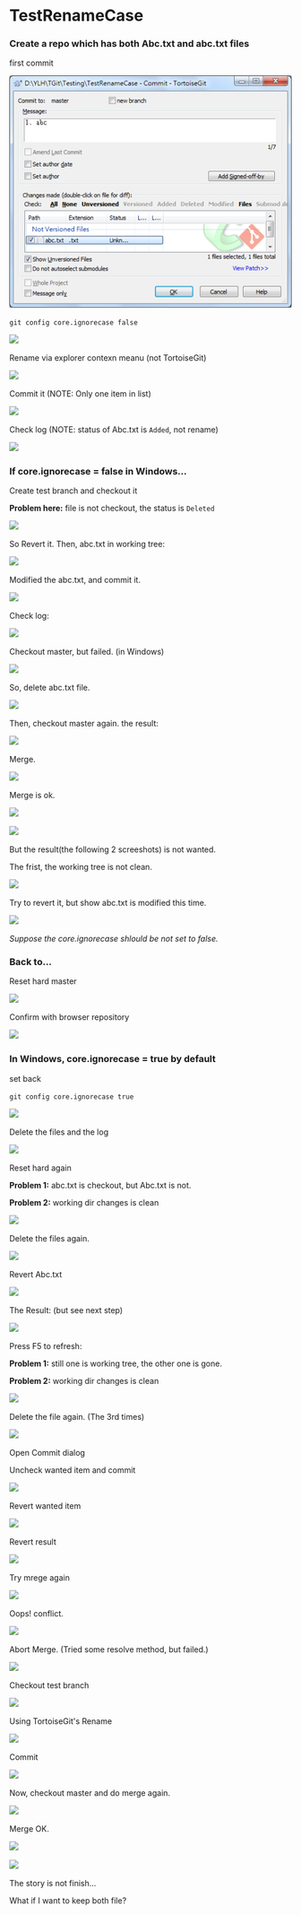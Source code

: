 TestRenameCase
==============

### Create a repo which has both Abc.txt and abc.txt files ###

first commit

![](/Image/01_Commit1_abc.png)

```git config core.ignorecase false```

![](/Image/02_set_ignorecase_false.png)

Rename via explorer contexn meanu (not TortoiseGit)

![](/Image/03_Rename_Case.png)

Commit it (NOTE: Only one item in list)

![](/Image/04_Commit2_Abc.png)

Check log (NOTE: status of Abc.txt is ```Added```, not rename)

![](/Image/05_Log2.png)

### If core.ignorecase = false in Windows... ###

Create test branch and checkout it

**Problem here:** file is not checkout, the status is ```Deleted```

![](/Image/06_Create_Branch_+_Switch.png)

So Revert it. Then, abc.txt in working tree:

![](/Image/07_After_Revert.png)

Modified the abc.txt, and commit it.

![](/Image/08_test_branch_commit1.png)

Check log:

![](/Image/09_Log3.png)

Checkout master, but failed. (in Windows)

![](/Image/10_Switch_to_master_failed.png)

So, delete abc.txt file.

![](/Image/11_delete_abc.png)

Then, checkout master again. the result:

![](/Image/12_only_abc_is_checkout_and_no_Abc.png)

Merge.

![](/Image/13_Merge.png)

Merge is ok.

![](/Image/14_Merge_OK.png)

![](/Image/15_Log_Merged.png)

But the result(the following 2 screeshots) is not wanted.

The frist, the working tree is not clean.

![](/Image/16_Working_dir_changes.png)

Try to revert it, but show abc.txt is modified this time.

![](/Image/17_Revert_Abc.png)

*Suppose the core.ignorecase shlould be not set to false.*

### Back to... ###

Reset hard master

![](/Image/18_Reset_hard.png)

Confirm with browser repository

![](/Image/19_Browser_repository.png)

### In Windows, core.ignorecase = true by default ###

set back

```git config core.ignorecase true```

![](/Image/20_set_ignorecase_true.png)

Delete the files and the log

![](/Image/21_Delete_and_Log.png)

Reset hard again

**Problem 1:** abc.txt is checkout, but Abc.txt is not.

**Problem 2:** working dir changes is clean

![](/Image/22_Reset_hard.png)

Delete the files again.

![](/Image/23_Delete_again.png)

Revert Abc.txt

![](/Image/24_Revert.png)

The Result: (but see next step)

![](/Image/25_After_Revert.png)

Press F5 to refresh:

**Problem 1:** still one is working tree, the other one is gone.

**Problem 2:** working dir changes is clean

![](/Image/26_After_Refresh.png)

Delete the file again. (The 3rd times)

![](/Image/27_Delete_again.png)

Open Commit dialog

Uncheck wanted item and commit

![](/Image/28_Uncheck_wanted_item.png)

Revert wanted item

![](/Image/29_Revert_wanted_item.png)

Revert result

![](/Image/30_After_Revert.png)

Try mrege again

![](/Image/31_Merge.png)

Oops! conflict.

![](/Image/32_Merge_conflict.png)

Abort Merge. (Tried some resolve method, but failed.)

![](/Image/33_Abort_Merge.png)

Checkout test branch

![](/Image/34_Checkout_test.png)

Using TortoiseGit's Rename

![](/Image/35_Rename_Abc.png)

Commit

![](/Image/36_commit.png)

Now, checkout master and do merge again.

![](/Image/37_Merge.png)

Merge OK.

![](/Image/38_Merge_OK.png)

![](/Image/39_Merge_result.png)


The story is not finish...

What if I want to keep both file?

